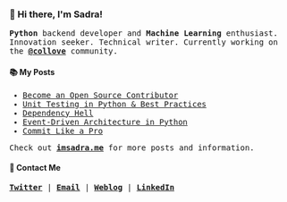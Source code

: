 ### :wave: Hi there, I'm Sadra!

<samp>

__Python__ backend developer and __Machine Learning__ enthusiast. Innovation seeker. Technical writer. Currently working on the [__@collove__](https://github.com/collove) community.

</samp>
  
#### :books: My Posts

<samp>

<!-- BLOGPOSTS:START -->
- [Become an Open Source Contributor](https://imsadra.me/become-an-open-source-contributor)
- [Unit Testing in Python &amp; Best Practices](https://imsadra.me/unit-testing-in-python-and-best-practices)
- [Dependency Hell](https://imsadra.me/dependency-hell)
- [Event-Driven Architecture in Python](https://imsadra.me/event-driven-architecture-in-python)
- [Commit Like a Pro](https://imsadra.me/commit-like-a-pro)
<!-- BLOGPOSTS:END -->

Check out [__imsadra.me__](https://imsadra.me) for more posts and information.

</samp>

#### :call_me_hand: Contact Me
<samp>
  
[__Twitter__](https://twitter.com/lnxpylnxpy) | [__Email__](mailto:lnxpylnxpy@gmail.com) | [__Weblog__](https://imsadra.me) | [__LinkedIn__](https://www.linkedin.com/in/ali-reza-yahyapour-18b896164/)
  
</samp>
